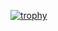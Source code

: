 [![trophy](https://github-profile-trophy.vercel.app/?username=teetphum)](https://github.com/ryo-ma/github-profile-trophy)
